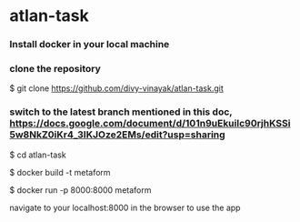 # atlan-task
### Install docker in your local machine
### clone the repository
$ git clone https://github.com/divy-vinayak/atlan-task.git

### switch to the latest branch mentioned in this doc, https://docs.google.com/document/d/101n9uEkuilc90rjhKSSi5w8NkZ0iKr4_3IKJOze2EMs/edit?usp=sharing
$ cd atlan-task

$ docker build -t metaform

$ docker run -p 8000:8000 metaform


navigate to your localhost:8000 in the browser to use the app
